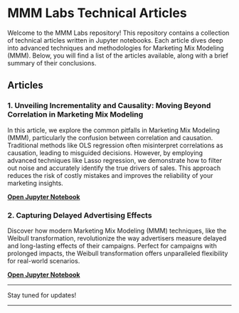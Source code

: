 # MMM Labs Technical Articles

Welcome to the MMM Labs repository! This repository contains a collection of technical articles written in Jupyter notebooks. Each article dives deep into advanced techniques and methodologies for Marketing Mix Modeling (MMM). Below, you will find a list of the articles available, along with a brief summary of their conclusions.

## Articles

### 1. **Unveiling Incrementality and Causality: Moving Beyond Correlation in Marketing Mix Modeling**

   In this article, we explore the common pitfalls in Marketing Mix Modeling (MMM), particularly the confusion between correlation and causation. Traditional methods like OLS regression often misinterpret correlations as causation, leading to misguided decisions. However, by employing advanced techniques like Lasso regression, we demonstrate how to filter out noise and accurately identify the true drivers of sales. This approach reduces the risk of costly mistakes and improves the reliability of your marketing insights.
   
   <!-- **[Read the article on LinkedIn]()**, --> 
   **[Open Jupyter Notebook](https://github.com/mmmlabs/mmm-tales/blob/main/The%20Placebo%20Test/True%20Incrementality%20and%20Causality.ipynb)** 

### 2. **Capturing Delayed Advertising Effects**

   Discover how modern Marketing Mix Modeling (MMM) techniques, like the Weibull transformation, revolutionize the way advertisers measure delayed and long-lasting effects of their campaigns. Perfect for campaigns with prolonged impacts, the Weibull transformation offers unparalleled flexibility for real-world scenarios.
   
   <!-- **[Read the article on LinkedIn]()**, --> 
   **[Open Jupyter Notebook](https://github.com/mmmlabs/mmm-tales/blob/main/Weibull%20Vs%20Geometric/Weibull%20vs%20Geometric%20Advertising%20Effects.ipynb)** 

---

Stay tuned for updates!

---